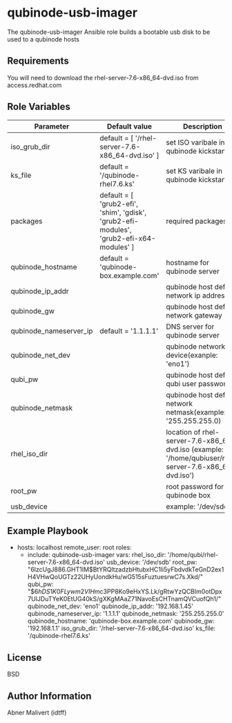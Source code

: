 qubinode-usb-imager
=========

The qubinode-usb-imager Ansible role builds a bootable usb disk to be used to a qubinode hosts

Requirements
------------

You will need to download the rhel-server-7.6-x86_64-dvd.iso from access.redhat.com

Role Variables
--------------

| Parameter | Default value | Description |
| --- | --- | --- |
| iso_grub_dir  | default = [ '/rhel-server-7.6-x86_64-dvd.iso' ]  | set ISO varibale in qubinode kickstart file  |
| ks_file | default = '/qubinode-rhel7.6.ks' | set KS varibale in qubinode kickstart file |
| packages | default = [ 'grub2-efi', 'shim', 'gdisk', 'grub2-efi-modules', 'grub2-efi-x64-modules' ] | required packages |
| qubinode_hostname | default = 'qubinode-box.example.com' | hostname for qubinode server |
| qubinode_ip_addr | | qubinode host default network ip address |
| qubinode_gw | | qubinode host default network gateway
| qubinode_nameserver_ip | default = '1.1.1.1' | DNS server for qubinode server |
| qubinode_net_dev | | qubinode network device(exanple: 'eno1')
| qubi_pw | | qubinode host default qubi user password |
| qubinode_netmask | | qubinode host default network netmask(example: '255.255.255.0) |
| rhel_iso_dir | | location  of rhel-server-7.6-x86_64-dvd.iso (example: '/home/qubiuser/rhel-server-7.6-x86_64-dvd.iso') |
| root_pw | | root password for qubinode box
| usb_device | | example: '/dev/sdc' |

Example Playbook
----------------

- hosts: localhost
  remote_user: root
  roles:
    - include: qubinode-usb-imager
      vars:
        rhel_iso_dir: '/home/qubi/rhel-server-7.6-x86_64-dvd.iso'
        usb_device: '/dev/sdb'
        root_pw: "$6$lzcUgJ886.GHT1IM$BtYRQltzadzbHtubxHC1li5yFbdvdkTeGnD2ex1H4VHwQoUGTz22UHyUondkHu/wG515sFuztuesrwC7s.Xkd/"
        qubi_pw: "$6$hDS1K0FLywm2VIHm$c3PP8Ko9eHxYS.Lk/gRtwYzQCBlm0otDpx7UlJDuTYeK0EtUG40kS/gXKgMAaZ71NavoEsCHTnamQVCuofQh1/"
        qubinode_net_dev: 'eno1'
        qubinode_ip_addr: '192.168.1.45'
        qubinode_nameserver_ip: '1.1.1.1'
        qubinode_netmask: '255.255.255.0'
        qubinode_hostname: 'qubinode-box.example.com'
        qubinode_gw: '192.168.1.1'
        iso_grub_dir: '/rhel-server-7.6-x86_64-dvd.iso'
        ks_file: '/qubinode-rhel7.6.ks' 


License
-------

BSD

Author Information
------------------
Abner Malivert (idtff)
